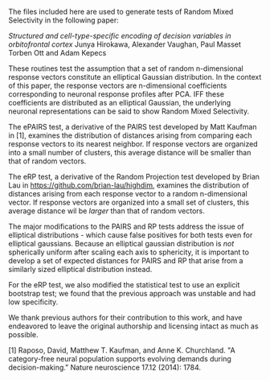 
The files included here are used to generate tests of Random Mixed Selectivity in the following paper:

*Structured and cell-type-specific encoding of decision variables in orbitofrontal cortex*
Junya Hirokawa, Alexander Vaughan, Paul Masset Torben Ott and Adam Kepecs

These routines test the assumption that a set of random n-dimensional response vectors constitute an elliptical Gaussian distribution.  In the context of this paper, the response vectors are n-dimensional coefficients corresponding to neuronal response profiles after PCA.  IFF these coefficients are distributed as an elliptical Gaussian, the underlying neuronal representations can be said to show Random Mixed Selectivity.

The ePAIRS test, a derivative of the PAIRS test developed by Matt Kaufman in [1], examines the distribution of distances arising from comparing each response vectors to its nearest neighbor.  If response vectors are organized into a small number of clusters, this average distance will be smaller than that of random vectors. 

The eRP test, a derivative of the Random Projection test developed by Brian Lau in https://github.com/brian-lau/highdim, examines the distribution of distances arising from each response vector to a random n-dimensional vector.  If response vectors are organized into a small set of clusters, this average distance wil be *larger* than that of random vectors.

The major modifications to the PAIRS and RP tests address the issue of elliptical distributions - which cause false positives for both tests even for elliptical gaussians.  Because an elliptical gaussian distribution is *not* spherically uniform after scaling each axis to sphericity, it is important to develop a set of expected distances for PAIRS and RP that arise from a similarly sized elliptical distribution instead.

For the eRP test, we also modified the statistical test to use an explicit bootstrap test; we found that the previous approach was unstable and had low specificity.

We thank previous authors for their contribution to this work, and have endeavored to leave the original authorship and licensing intact as much as possible.



[1] Raposo, David, Matthew T. Kaufman, and Anne K. Churchland. "A category-free neural population supports evolving demands during decision-making." Nature neuroscience 17.12 (2014): 1784.
